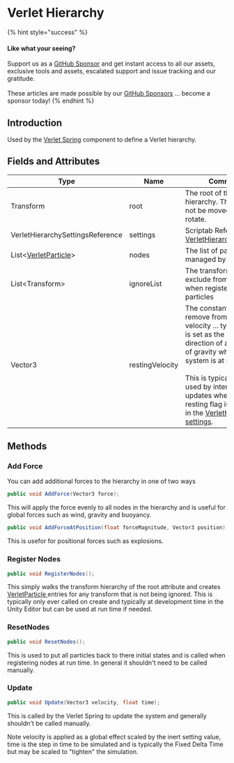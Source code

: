 # Verlet Hierarchy

{% hint style="success" %}
#### Like what your seeing?

Support us as a [GitHub Sponsor](../../../become-a-sponsor/) and get instant access to all our assets, exclusive tools and assets, escalated support and issue tracking and our gratitude.\
\
These articles are made possible by our [GitHub Sponsors](../../../become-a-sponsor/) ... become a sponsor today!
{% endhint %}

## Introduction

Used by the [Verlet Spring](../components/verlet-spring.md) component to define a Verlet hierarchy.

## Fields and Attributes

<table><thead><tr><th width="176.1867087633845">Type</th><th width="173.82668241105068">Name</th><th width="375.82373346952215">Comment</th></tr></thead><tbody><tr><td>Transform</td><td>root</td><td>The root of the hierarchy. This node will not be moved but may rotate.</td></tr><tr><td>VerletHierarchySettingsReference</td><td>settings</td><td>Scriptab Reference for <a href="verlet-hierarchy-settings.md">VerletHierarchySettings</a>.</td></tr><tr><td>List&#x3C;<a href="verlet-particle.md">VerletParticle</a>></td><td>nodes</td><td>The list of particles managed by this system</td></tr><tr><td>List&#x3C;Transform></td><td>ignoreList</td><td>The transforms to exclude from simulation when registering particles</td></tr><tr><td>Vector3</td><td>restingVelocity</td><td>The constant velocity to remove from input velocity ... typically this is set as the local direction of acceleration of gravity when the system is at rest. <br><br>This is typically only used by internal updates when the use resting flag is enabled in the <a href="verlet-hierarchy-settings.md">VerletHierarchy settings</a>. </td></tr></tbody></table>

## Methods

### Add Force

You can add additional forces to the hierarchy in one of two ways

```csharp
public void AddForce(Vector3 force);
```

This will apply the force evenly to all nodes in the hierarchy and is useful for global forces such as wind, gravity and buoyancy.

```csharp
public void AddForceAtPosition(float forceMagnitude, Vector3 position);
```

This is usefor for positional forces such as explosions.

### Register Nodes

```csharp
public void RegisterNodes();
```

This simply walks the transform hierarchy of the root attribute and creates [VerletParticle ](verlet-particle.md)entries for any transform that is not being ignored. This is typically only ever called on create and typically at development time in the Unity Editor but can be used at run time if needed.

### ResetNodes

```csharp
public void ResetNodes();
```

This is used to put all particles back to there initial states and is called when registering nodes at run time. In general it shouldn't need to be called manually.

### Update

```csharp
public void Update(Vector3 velocity, float time);
```

This is called by the Verlet Spring to update the system and generally shouldn't be called manually.

Note velocity is applied as a global effect scaled by the inert setting value, time is the step in time to be simulated and is typically the Fixed Delta Time but may be scaled to "tighten" the simulation.
